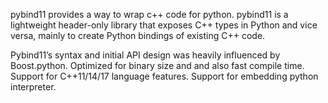 pybind11 provides a way to wrap c++ code for python. pybind11 is a lightweight header-only library that exposes C++ types in Python
and vice versa, mainly to create Python bindings of existing C++ code.

Pybind11’s syntax and initial API design was heavily influenced by Boost.python. Optimized for binary size and and also fast compile time. 
Support for C++11/14/17 language features. Support for embedding python interpreter.
